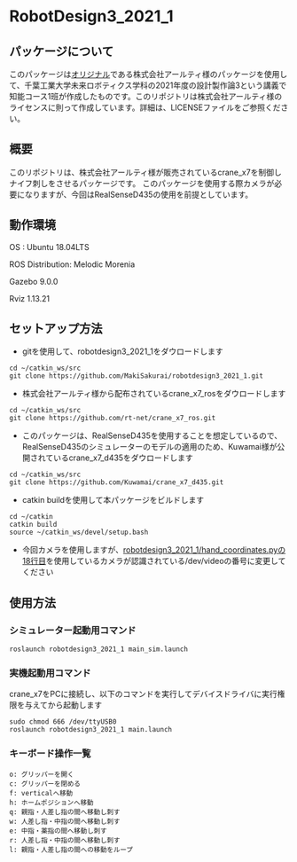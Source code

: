# RobotDesign3_2021_1

## パッケージについて
このパッケージは[オリジナル](https://github.com/rt-net/crane_x7_ros)である株式会社アールティ様のパッケージを使用して、千葉工業大学未来ロボティクス学科の2021年度の設計製作論3という講義で知能コース1班が作成したものです。このリポジトリは株式会社アールティ様のライセンスに則って作成しています。詳細は、LICENSEファイルをご参照ください。

## 概要

このリポジトリは、株式会社アールティ様が販売されているcrane_x7を制御しナイフ刺しをさせるパッケージです。
このパッケージを使用する際カメラが必要になりますが、今回はRealSenseD435の使用を前提としています。

## 動作環境
OS : Ubuntu 18.04LTS

ROS Distribution: Melodic Morenia

Gazebo 9.0.0

Rviz 1.13.21

## セットアップ方法

- gitを使用して、robotdesign3_2021_1をダウロードします
```
cd ~/catkin_ws/src
git clone https://github.com/MakiSakurai/robotdesign3_2021_1.git
```

- 株式会社アールティ様から配布されているcrane_x7_rosをダウロードします
```
cd ~/catkin_ws/src
git clone https://github.com/rt-net/crane_x7_ros.git
```

- このパッケージは、RealSenseD435を使用することを想定しているので、RealSenseD435のシミュレーターのモデルの適用のため、Kuwamai様が公開されているcrane_x7_d435をダウロードします
```
cd ~/catkin_ws/src
git clone https://github.com/Kuwamai/crane_x7_d435.git
```

- catkin buildを使用して本パッケージをビルドします
```
cd ~/catkin
catkin build
source ~/catkin_ws/devel/setup.bash
```

- 今回カメラを使用しますが、[robotdesign3_2021_1/hand_coordinates.pyの18行目](https://github.com/MakiSakurai/robotdesign3_2021_1/blob/main/hand_coordinates.py#:~:text=cap%20%3D%20cv2.VideoCapture(-,4,-))を使用しているカメラが認識されている/dev/videoの番号に変更してください


## 使用方法

### シミュレーター起動用コマンド

```
roslaunch robotdesign3_2021_1 main_sim.launch
```

### 実機起動用コマンド

crane_x7をPCに接続し、以下のコマンドを実行してデバイスドライバに実行権限を与えてから起動します
```
sudo chmod 666 /dev/ttyUSB0
roslaunch robotdesign3_2021_1 main.launch
```

### キーボード操作一覧

```
o: グリッパーを開く
c: グリッパーを閉める
f: verticalへ移動
h: ホームポジションへ移動
q: 親指・人差し指の間へ移動し刺す
w: 人差し指・中指の間へ移動し刺す
e: 中指・薬指の間へ移動し刺す
r: 人差し指・中指の間へ移動し刺す
l: 親指・人差し指の間への移動をループ
```

